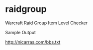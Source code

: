 raidgroup
=========

Warcraft Raid Group Item Level Checker

Sample Output

http://nicarras.com/bbs.txt

